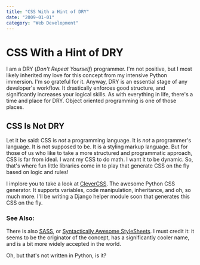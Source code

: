 ```yaml
---
title: "CSS With a Hint of DRY"
date: "2009-01-01"
category: "Web Development"
---
```


# CSS With a Hint of DRY

I am a DRY (*Don't Repeat Yourself*) programmer. I'm not positive, but I most likely inherited my love for this concept from my intensive Python immersion. I'm so grateful for it. Anyway, DRY is an essential stage of any developer's workflow. It drastically enforces good structure, and significantly increases your logical skills. As with everything in life, there's a time and place for DRY. Object oriented programming is one of those places.

## CSS Is Not DRY

Let it be said: CSS is *not* a programming language. It is *not* a programmer's language. It is not supposed to be. It is a styling markup language. But for those of us who like to take a more structured and programmatic approach, CSS is far from ideal. I want my CSS to do math. I want it to be dynamic. So, that's where fun little libraries come in to play that generate CSS on the fly based on logic and rules!

I implore you to take a look at [CleverCSS](http://sandbox.pocoo.org/clevercss). The awesome Python CSS generator. It supports variables, code manipulation, inheritance, and oh, so much more. I'll be writing a Django helper module soon that generates this CSS on the fly.

### See Also:

There is also [SASS](http://sass-lang.com), or [Syntactically Awesome StyleSheets](http://sass-lang.com). I must credit it: it seems to be the originator of the concept, has a significantly cooler name, and is a bit more widely accepted in the world.

Oh, but that's not written in Python, is it?